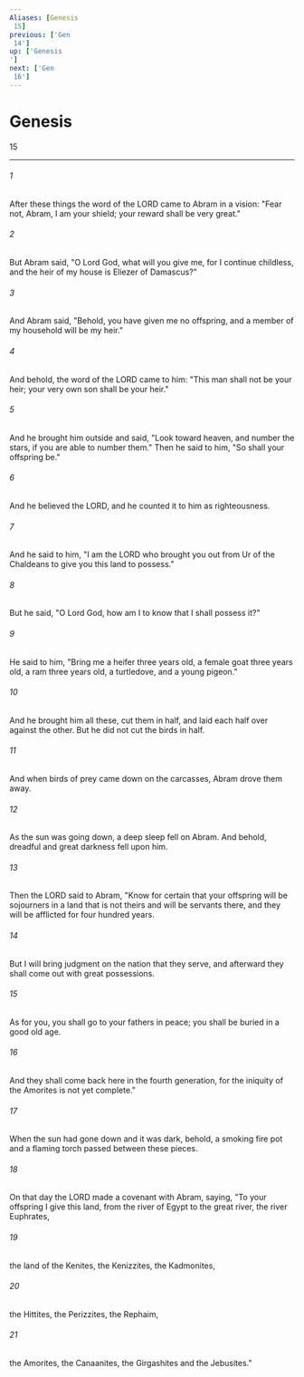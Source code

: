 ```yaml
---
Aliases: [Genesis 15]
previous: ['Gen 14']
up: ['Genesis']
next: ['Gen 16']
---
```

# Genesis 15

***
 

###### 1 
After these things the word of the LORD came to Abram in a vision: "Fear not, Abram, I am your shield; your reward shall be very great."  

###### 2 
But Abram said, "O Lord God, what will you give me, for I continue childless, and the heir of my house is Eliezer of Damascus?"  

###### 3 
And Abram said, "Behold, you have given me no offspring, and a member of my household will be my heir."  

###### 4 
And behold, the word of the LORD came to him: "This man shall not be your heir; your very own son shall be your heir."  

###### 5 
And he brought him outside and said, "Look toward heaven, and number the stars, if you are able to number them." Then he said to him, "So shall your offspring be."  

###### 6 
And he believed the LORD, and he counted it to him as righteousness.  

###### 7 
And he said to him, "I am the LORD who brought you out from Ur of the Chaldeans to give you this land to possess."  

###### 8 
But he said, "O Lord God, how am I to know that I shall possess it?"  

###### 9 
He said to him, "Bring me a heifer three years old, a female goat three years old, a ram three years old, a turtledove, and a young pigeon."  

###### 10 
And he brought him all these, cut them in half, and laid each half over against the other. But he did not cut the birds in half.  

###### 11 
And when birds of prey came down on the carcasses, Abram drove them away.  

###### 12 
As the sun was going down, a deep sleep fell on Abram. And behold, dreadful and great darkness fell upon him.  

###### 13 
Then the LORD said to Abram, "Know for certain that your offspring will be sojourners in a land that is not theirs and will be servants there, and they will be afflicted for four hundred years.  

###### 14 
But I will bring judgment on the nation that they serve, and afterward they shall come out with great possessions.  

###### 15 
As for you, you shall go to your fathers in peace; you shall be buried in a good old age.  

###### 16 
And they shall come back here in the fourth generation, for the iniquity of the Amorites is not yet complete."  

###### 17 
When the sun had gone down and it was dark, behold, a smoking fire pot and a flaming torch passed between these pieces.  

###### 18 
On that day the LORD made a covenant with Abram, saying, "To your offspring I give this land, from the river of Egypt to the great river, the river Euphrates,  

###### 19 
the land of the Kenites, the Kenizzites, the Kadmonites,  

###### 20 
the Hittites, the Perizzites, the Rephaim,  

###### 21 
the Amorites, the Canaanites, the Girgashites and the Jebusites."
